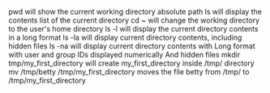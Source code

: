 pwd will show the current working directory absolute path
ls will display the contents list of the current directory
cd ~ will change the working directory to the user's home directory
ls -l will display the current directory contents in a long format
ls -la will display current directory contents, including hidden files
ls -na will display current directory contents with
  Long format
  with user and group IDs displayed numerically
  And hidden files
mkdir tmp/my_first_directory will create my_first_directory inside /tmp/ directory
mv /tmp/betty /tmp/my_first_directory moves the file betty from /tmp/ to /tmp/my_first_directory